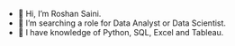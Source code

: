 - 👋 Hi, I’m Roshan Saini.
- 👀 I’m searching a role for Data Analyst or Data Scientist.
- 🌱 I have knowledge of Python, SQL, Excel and Tableau.


<!---
roshansaini27/roshansaini27 is a ✨ special ✨ repository because its `README.md` (this file) appears on your GitHub profile.
You can click the Preview link to take a look at your changes.
--->
